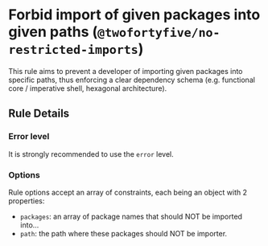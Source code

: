 # Forbid import of given packages into given paths (`@twofortyfive/no-restricted-imports`)

<!-- end auto-generated rule header -->

This rule aims to prevent a developer of importing given packages into specific paths, thus enforcing a clear dependency schema (e.g. functional core / imperative shell, hexagonal architecture).

## Rule Details

### Error level

It is strongly recommended to use the `error` level.

### Options

Rule options accept an array of constraints, each being an object with 2 properties:

- `packages`: an array of package names that should NOT be imported into…
- `path`: the path where these packages should NOT be importer.
